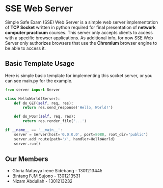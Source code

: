 # SSE Web Server

Simple Safe Exam (SSE) Web Server is a simple web server implementation of **TCP Socket** written in python required for final presentation of **network computer practicum** courses. This server only accepts clients to access with a specific browser applications. As additional info, for now SSE Web Server only authorizes browsers that use the **Chromium** browser engine to be able to access it.
## Basic Template Usage

Here is simple basic template for implementing this socket server, or you can see main.py for the example.

```py
from server import Server

class HelloWorld(Server):
    def do_GET(self, req, res):
        return res.send_response('Hello, World!')

    def do_POST(self, req, res):
        return res.render_file('...')

if __name__ == '__main__':
    server = Server(host='0.0.0.0', port=8080, root_dir='public')
    server.add_route(path='/', handler=HelloWorld)
    server.run()
```

## Our Members

- Gloria Natasya Irene Sidebang - 1301213445
- Bintang FJM Sujono - 1301213531
- Nizam Abdullah - 1301213232

